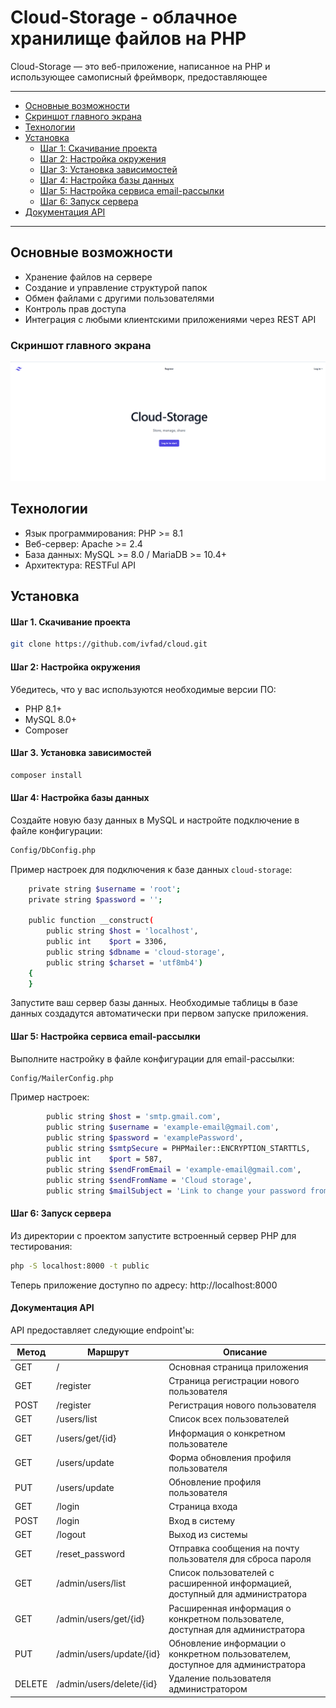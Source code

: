 # Cloud-Storage - облачное хранилище файлов на PHP

Cloud-Storage — это веб-приложение, написанное на PHP и использующее самописный фреймворк, предоставляющее

---
- [Основные возможности](#Основные-возможности)
- [Скриншот главного экрана](#Скриншот-главного-экрана)
- [Технологии](#Технологии)
- [Установка](#Установка)
    - [Шаг 1: Скачивание проекта](#Шаг-1-Скачивание-проекта)
    - [Шаг 2: Настройка окружения](#Шаг-2-Настройка-окружения)
    - [Шаг 3: Установка зависимостей](#Шаг-3-Установка-зависимостей)
    - [Шаг 4: Настройка базы данных](#Шаг-4-Настройка-базы-данных)
    - [Шаг 5: Настройка сервиса email-рассылки](#Шаг-5-Настройка-сервиса-email-рассылки)
    - [Шаг 6: Запуск сервера](#Шаг-6-Запуск-сервера)
- [Документация API](#Документация-API)

---

## Основные возможности

- Хранение файлов на сервере
- Создание и управление структурой папок
- Обмен файлами с другими пользователями
- Контроль прав доступа
- Интеграция с любыми клиентскими приложениями через REST API

### Скриншот главного экрана
![img.png](Readme.png)

## Технологии
- Язык программирования: PHP >= 8.1
- Веб-сервер: Apache >= 2.4
- База данных: MySQL >= 8.0 / MariaDB >= 10.4+
- Архитектура: RESTFul API

## Установка
#### Шаг 1. Скачивание проекта
```bash
git clone https://github.com/ivfad/cloud.git
```

#### Шаг 2: Настройка окружения
Убедитесь, что у вас используются необходимые версии ПО:
- PHP 8.1+
- MySQL 8.0+
- Composer

#### Шаг 3. Установка зависимостей
```bash
composer install
```

#### Шаг 4: Настройка базы данных
Создайте новую базу данных в MySQL и настройте подключение в файле конфигурации:
```bash
Config/DbConfig.php
```
Пример настроек для подключения к базе данных `cloud-storage`:
```bash
    private string $username = 'root';
    private string $password = '';

    public function __construct(
        public string $host = 'localhost',
        public int    $port = 3306,
        public string $dbname = 'cloud-storage',
        public string $charset = 'utf8mb4')
    {
    }
```
Запустите ваш сервер базы данных.
Необходимые таблицы в базе данных создадутся автоматически при первом запуске приложения.

#### Шаг 5: Настройка сервиса email-рассылки
Выполните настройку в файле конфигурации для email-рассылки:
```bash
Config/MailerConfig.php
```
Пример настроек:
```bash
        public string $host = 'smtp.gmail.com',
        public string $username = 'example-email@gmail.com', 
        public string $password = 'examplePassword',
        public string $smtpSecure = PHPMailer::ENCRYPTION_STARTTLS,
        public int    $port = 587,
        public string $sendFromEmail = 'example-email@gmail.com',
        public string $sendFromName = 'Cloud storage',
        public string $mailSubject = 'Link to change your password from Cloud storage')
```
#### Шаг 6: Запуск сервера
Из директории с проектом запустите встроенный сервер PHP для тестирования:

```bash
php -S localhost:8000 -t public
```
Теперь приложение доступно по адресу: http://localhost:8000

#### Документация API
API предоставляет следующие endpoint'ы:

| Метод  | Маршрут                  | Описание                                                                       |
|--------|--------------------------|--------------------------------------------------------------------------------|
| GET    | /                        | Основная страница приложения                                                   |
| GET    | /register                | Страница регистрации нового пользователя                                       |
| POST   | /register                | Регистрация нового пользователя                                                |
| GET    | /users/list              | Список всех пользователей                                                      |
| GET    | /users/get/{id}          | Информация о конкретном пользователе                                           |
| GET    | /users/update            | Форма обновления профиля пользователя                                          |
| PUT    | /users/update            | Обновление профиля пользователя                                                |
| GET    | /login                   | Страница входа                                                                 |
| POST   | /login                   | Вход в систему                                                                 |
| GET    | /logout                  | Выход из системы                                                               |
| GET    | /reset_password          | Отправка сообщения на почту пользователя для сброса пароля                     |
| GET    | /admin/users/list        | Список пользователей с расширенной информацией, доступный для администратора   |
| GET    | /admin/users/get/{id}    | Расширенная информация о конкретном пользователе, доступная для администратора |
| PUT    | /admin/users/update/{id} | Обновление информации о конкретном пользователем, доступное для администратора |
| DELETE | /admin/users/delete/{id} | Удаление пользователя администратором                                          |
